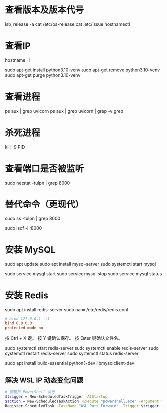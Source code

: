 # 查看版本及版本代号
lsb_release -a
cat /etc/os-release
cat /etc/issue
hostnamectl

# 查看IP
hostname -I

sudo apt-get install python3.10-venv 
sudo apt-get remove python3.10-venv
sudo apt-get purge python3.10-venv
# 查看进程
ps aux | grep uvicorn
ps aux | grep uvicorn | grep -v grep

# 杀死进程
kill -9 PID


# 查看端口是否被监听
sudo netstat -tulpn | grep 8000

# 替代命令（更现代）
sudo ss -tulpn | grep 8000

sudo lsof -i :8000


# 安装 MySQL
sudo apt update
sudo apt install mysql-server
sudo systemctl start mysql

sudo service mysql start
sudo service mysql stop
sudo service mysql status

# 安装 Redis
sudo apt install redis-server
sudo nano /etc/redis/redis.conf
```conf
# bind 127.0.0.1 ::1
bind 0.0.0.0
protected-mode no
```
按 Ctrl + X 键。
按 Y 键确认保存。
按 Enter 键确认文件名。

sudo systemctl start redis-server
sudo systemctl enable redis-server
sudo systemctl restart redis-server
sudo systemctl status redis-server



sudo apt install build-essential python3-dev libmysqlclient-dev






## 解决 WSL IP 动态变化问题
```bash
# 管理员 PowerShell 执行
$trigger = New-ScheduledTaskTrigger -AtStartup
$action = New-ScheduledTaskAction -Execute "powershell.exe" -Argument "-ExecutionPolicy Bypass -File C:\path\to\wsl-port-forward.ps1"
Register-ScheduledTask -TaskName "WSL Port Forward" -Trigger $trigger -Action $action -RunLevel Highest

```